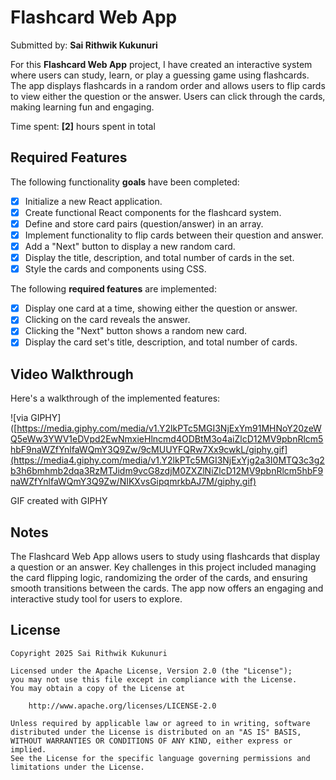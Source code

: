 # Flashcard Web App  
Submitted by: **Sai Rithwik Kukunuri**

For this **Flashcard Web App** project, I have created an interactive system where users can study, learn, or play a guessing game using flashcards. The app displays flashcards in a random order and allows users to flip cards to view either the question or the answer. Users can click through the cards, making learning fun and engaging.

Time spent: **[2]** hours spent in total

## Required Features

The following functionality **goals** have been completed:

- [x] Initialize a new React application.
- [x] Create functional React components for the flashcard system.
- [x] Define and store card pairs (question/answer) in an array.
- [x] Implement functionality to flip cards between their question and answer.
- [x] Add a "Next" button to display a new random card.
- [x] Display the title, description, and total number of cards in the set.
- [x] Style the cards and components using CSS.

The following **required features** are implemented:

- [x] Display one card at a time, showing either the question or answer.
- [x] Clicking on the card reveals the answer.
- [x] Clicking the "Next" button shows a random new card.
- [x] Display the card set's title, description, and total number of cards.

## Video Walkthrough

Here's a walkthrough of the implemented features:

![via GIPHY]([https://media.giphy.com/media/v1.Y2lkPTc5MGI3NjExYm91MHNoY20zeWQ5eWw3YWV1eDVpd2EwNmxieHlncmd4ODBtM3o4aiZlcD12MV9pbnRlcm5hbF9naWZfYnlfaWQmY3Q9Zw/9cMUUYFQRw7Xx9cwkL/giphy.gif](https://media4.giphy.com/media/v1.Y2lkPTc5MGI3NjExYjg2a3I0MTQ3c3g2b3h6bmhmb2dqa3RzMTJidm9vcG8zdjM0ZXZlNiZlcD12MV9pbnRlcm5hbF9naWZfYnlfaWQmY3Q9Zw/NIKXvsGipqmrkbAJ7M/giphy.gif)

GIF created with GIPHY

## Notes

The Flashcard Web App allows users to study using flashcards that display a question or an answer. Key challenges in this project included managing the card flipping logic, randomizing the order of the cards, and ensuring smooth transitions between the cards. The app now offers an engaging and interactive study tool for users to explore.

## License

    Copyright 2025 Sai Rithwik Kukunuri

    Licensed under the Apache License, Version 2.0 (the "License");
    you may not use this file except in compliance with the License.
    You may obtain a copy of the License at

        http://www.apache.org/licenses/LICENSE-2.0

    Unless required by applicable law or agreed to in writing, software
    distributed under the License is distributed on an "AS IS" BASIS,
    WITHOUT WARRANTIES OR CONDITIONS OF ANY KIND, either express or implied.
    See the License for the specific language governing permissions and
    limitations under the License.
